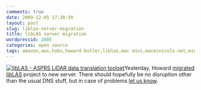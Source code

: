 ```yaml
---
comments: true
date: 2009-12-05 17:38:50
layout: post
slug: liblas-server-migration
title: libLAS server migration
wordpressid: 1605
categories: open source
tags: amazon,aws,hobu,howard butler,liblas,mac mini,macminicolo.net,migration,programming,project,server
---
```


[![libLAS - ASPRS LiDAR data translation toolset](/images/logos/liblas-logo.png)](http://liblas.org/)Yesterday, Howard [migrated](http://lists.osgeo.org/pipermail/liblas-devel/2009-December/000692.html) [libLAS](http://liblas.org/) project to new server. There should hopefully be no disruption other than the usual DNS stuff, but in case of problems [let us know](irc://irc.freenode.net/#liblas).
